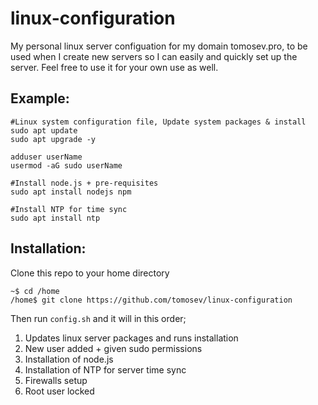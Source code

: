 # linux-configuration
My personal linux server configuation for my domain tomosev.pro, to be used when I create new servers so I can easily and quickly set up the server. Feel free to use it for your own use as well.  


## Example: 
```
#Linux system configuration file, Update system packages & install
sudo apt update
sudo apt upgrade -y

adduser userName
usermod -aG sudo userName

#Install node.js + pre-requisites
sudo apt install nodejs npm

#Install NTP for time sync
sudo apt install ntp
```
## Installation: 
Clone this repo to your home directory
```
~$ cd /home
/home$ git clone https://github.com/tomosev/linux-configuration
```
Then run `config.sh`  and it will in this order;

1. Updates linux server packages and runs installation
2. New user added + given sudo permissions
3. Installation of node.js
4. Installation of NTP for server time sync
5. Firewalls setup
6. Root user locked
